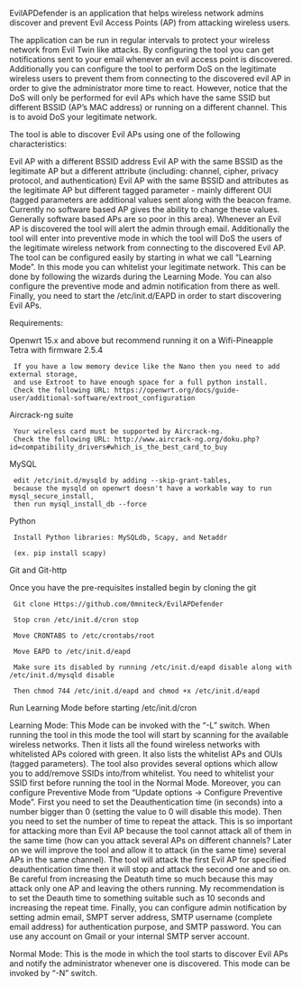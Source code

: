 EvilAPDefender is an application that helps wireless network admins discover and prevent Evil Access Points (AP) from attacking wireless users.

The application can be run in regular intervals to protect your wireless network from Evil Twin like attacks. By configuring the tool you can get notifications sent to your email whenever an evil access point is discovered. Additionally you can configure the tool to perform DoS on the legitimate wireless users to prevent them from connecting to the discovered evil AP in order to give the administrator more time to react. However, notice that the DoS will only be performed for evil APs which have the same SSID but different BSSID (AP’s MAC address) or running on a different channel. This is to avoid DoS your legitimate network.

The tool is able to discover Evil APs using one of the following characteristics:

Evil AP with a different BSSID address Evil AP with the same BSSID as the legitimate AP but a different attribute (including: channel, cipher, privacy protocol, and authentication) Evil AP with the same BSSID and attributes as the legitimate AP but different tagged parameter - mainly different OUI (tagged parameters are additional values sent along with the beacon frame. Currently no software based AP gives the ability to change these values. Generally software based APs are so poor in this area). Whenever an Evil AP is discovered the tool will alert the admin through email. Additionally the tool will enter into preventive mode in which the tool will DoS the users of the legitimate wireless network from connecting to the discovered Evil AP. The tool can be configured easily by starting in what we call “Learning Mode”. In this mode you can whitelist your legitimate network. This can be done by following the wizards during the Learning Mode. You can also configure the preventive mode and admin notification from there as well. Finally, you need to start the /etc/init.d/EAPD in order to start discovering Evil APs.

Requirements:

Openwrt 15.x and above but recommend running it on a Wifi-Pineapple Tetra with firmware 2.5.4

     If you have a low memory device like the Nano then you need to add external storage,
     and use Extroot to have enough space for a full python install.
     Check the following URL: https://openwrt.org/docs/guide-user/additional-software/extroot_configuration

Aircrack-ng suite

     Your wireless card must be supported by Aircrack-ng.
     Check the following URL: http://www.aircrack-ng.org/doku.php?id=compatibility_drivers#which_is_the_best_card_to_buy

MySQL

     edit /etc/init.d/mysqld by adding --skip-grant-tables,
     because the mysqld on openwrt doesn't have a workable way to run mysql_secure_install,
     then run mysql_install_db --force

Python

     Install Python libraries: MySQLdb, Scapy, and Netaddr

     (ex. pip install scapy)

Git and Git-http

Once you have the pre-requisites installed begin by cloning the git

     Git clone Https://github.com/0mniteck/EvilAPDefender

     Stop cron /etc/init.d/cron stop

     Move CRONTABS to /etc/crontabs/root

     Move EAPD to /etc/init.d/eapd

     Make sure its disabled by running /etc/init.d/eapd disable along with /etc/init.d/mysqld disable

     Then chmod 744 /etc/init.d/eapd and chmod +x /etc/init.d/eapd

Run Learning Mode before starting /etc/init.d/cron

Learning Mode: This Mode can be invoked with the “-L” switch. When running the tool in this mode the tool will start by scanning for the available wireless networks. Then it lists all the found wireless networks with whitelisted APs colored with green. It also lists the whitelist APs and OUIs (tagged parameters). The tool also provides several options which allow you to add/remove SSIDs into/from whitelist. You need to whitelist your SSID first before running the tool in the Normal Mode. Moreover, you can configure Preventive Mode from “Update options -> Configure Preventive Mode”. First you need to set the Deauthentication time (in seconds) into a number bigger than 0 (setting the value to 0 will disable this mode). Then you need to set the number of time to repeat the attack. This is so important for attacking more than Evil AP because the tool cannot attack all of them in the same time (how can you attack several APs on different channels? Later on we will improve the tool and allow it to attack (in the same time) several APs in the same channel). The tool will attack the first Evil AP for specified deauthentication time then it will stop and attack the second one and so on. Be careful from increasing the Deatuth time so much because this may attack only one AP and leaving the others running. My recommendation is to set the Deauth time to something suitable such as 10 seconds and increasing the repeat time. Finally, you can configure admin notification by setting admin email, SMPT server address, SMTP username (complete email address) for authentication purpose, and SMTP password. You can use any account on Gmail or your internal SMTP server account.

Normal Mode: This is the mode in which the tool starts to discover Evil APs and notify the administrator whenever one is discovered. This mode can be invoked by “-N” switch.